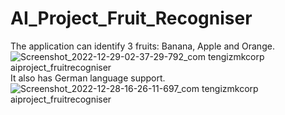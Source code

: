 # AI_Project_Fruit_Recogniser

The application can identify 3 fruits: Banana, Apple and Orange.
![Screenshot_2022-12-29-02-37-29-792_com tengizmkcorp aiproject_fruitrecogniser](https://user-images.githubusercontent.com/85778941/209883714-4edfa184-ce65-46ef-8ac0-cece6fdd3282.jpg)
It also has German language support.
![Screenshot_2022-12-28-16-26-11-697_com tengizmkcorp aiproject_fruitrecogniser](https://user-images.githubusercontent.com/85778941/209883755-9e8d088b-1148-4231-97f5-990220034680.jpg)

